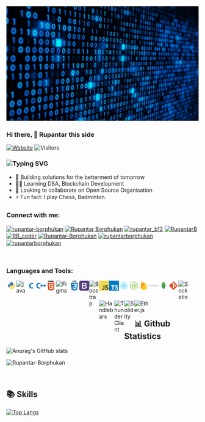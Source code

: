 <img src="codeing.gif" alt="gif" width="850" height="300"/>

### Hi there, 👋 Rupantar this side
[![Website](https://img.shields.io/badge/PORTFOLIO-Rupantar-lightgreen)](https://rupantar-borphukan.github.io/)  ![Visitors](https://visitor-badge.glitch.me/badge?page_id=Rupantar-Borphukan.visitor-badge)

### ![Typing SVG](https://readme-typing-svg.herokuapp.com?font=Pangolin&color=00FF00&size=30&lines=I'm+a+MERN+Stack+Developer;And+a+Blockchain+Enthusiast)

- 🔭 Building solutions for the betterment of tomorrow
- 👨‍💻 Learning DSA, Blockchain Development
- 🌟 Looking to collaborate on Open Source Organisation
- ⚡ Fun fact: I play Chess, Badminton.


<h3 align="left">Connect with me:</h3>
<p align="left">
<a href="https://www.linkedin.com/in/rupantar-borphukan-25a87b227/" target="blank"><img align="center" src="https://raw.githubusercontent.com/rahuldkjain/github-profile-readme-generator/master/src/images/icons/Social/linked-in-alt.svg" alt="rupantar-borphukan" height="30" width="40" /></a>
<a href="https://www.facebook.com/profile.php?id=100011346334783" target="blank"><img align="center" src="https://raw.githubusercontent.com/rahuldkjain/github-profile-readme-generator/master/src/images/icons/Social/facebook.svg" alt="Rupantar Borphukan" height="30" width="40" /></a>
<a href="https://www.instagram.com/rupantar_b12/" target="blank"><img align="center" src="https://raw.githubusercontent.com/rahuldkjain/github-profile-readme-generator/master/src/images/icons/Social/instagram.svg" alt="rupantar_b12" height="30" width="40" /></a>
<a href="https://twitter.com/RupantarB" target="blank"><img align="center" src="https://raw.githubusercontent.com/rahuldkjain/github-profile-readme-generator/master/src/images/icons/Social/twitter.svg" alt="RupantarB" height="30" width="40" /></a>
<a href="https://codeforces.com/profile/RB_coder" target="blank"><img align="center" src="https://raw.githubusercontent.com/rahuldkjain/github-profile-readme-generator/master/src/images/icons/Social/codeforces.svg" alt="RB_coder" height="30" width="40" /></a>
<a href="https://leetcode.com/Rupantar-Borphukan/" target="blank"><img align="center" src="https://raw.githubusercontent.com/rahuldkjain/github-profile-readme-generator/master/src/images/icons/Social/leet-code.svg" alt="Rupantar-Borphukan" height="30" width="40" /></a>
<a href="https://auth.geeksforgeeks.org/user/rupantarborphukan/profile" target="blank"><img align="center" src="https://raw.githubusercontent.com/rahuldkjain/github-profile-readme-generator/master/src/images/icons/Social/geeks-for-geeks.svg" alt="rupantarborphukan" height="30" width="40" /></a>
<a href="https://www.hackerearth.com/@rupantarborphukan" target="blank"><img align="center" src="https://raw.githubusercontent.com/rahuldkjain/github-profile-readme-generator/master/src/images/icons/Social/hackerearth.svg" alt="rupantarborphukan" height="30" width="40" /></a>
</p>

<br />

### Languages and Tools:

[<img align="left" alt="Python" width="26px" src="https://raw.githubusercontent.com/github/explore/80688e429a7d4ef2fca1e82350fe8e3517d3494d/topics/python/python.png" />]()
[<img align="left" alt="java" width="26px" src="https://pics.freeicons.io/uploads/icons/png/378554371540553613-512.png" />]()
<!-- [<img align="left" alt="Deno" width="26px" src="https://image.flaticon.com/icons/png/512/381/381704.png" />]() -->
[<img align="left" alt="C" width="26px" src="https://github.com/resyfer/resyfer/raw/main/img/c.svg" />]()
[<img align="left" alt="c++" width="26px" src="https://github.com/resyfer/resyfer/raw/main/img/cpp.svg" />]()
[<img align="left" alt="HTML5" width="26px" src="https://raw.githubusercontent.com/github/explore/80688e429a7d4ef2fca1e82350fe8e3517d3494d/topics/html/html.png" />]()
[<img align="left" alt="Figma" width="35px" src="https://mir-s3-cdn-cf.behance.net/project_modules/fs/8a045799766163.5efa31210a588.png" />]()
[<img align="left" alt="CSS3" width="26px" src="https://raw.githubusercontent.com/github/explore/80688e429a7d4ef2fca1e82350fe8e3517d3494d/topics/css/css.png" />]()
[<img align="left" alt="Boostrap" width="26px" src="https://raw.githubusercontent.com/github/explore/80688e429a7d4ef2fca1e82350fe8e3517d3494d/topics/bootstrap/bootstrap.png" />]()
[<img align="left" alt="Boostrap" width="26px" src="https://upload.wikimedia.org/wikipedia/commons/d/d5/Tailwind_CSS_Logo.svg" />]()
[<img align="left" alt="JavaScript" width="26px" src="https://raw.githubusercontent.com/github/explore/80688e429a7d4ef2fca1e82350fe8e3517d3494d/topics/javascript/javascript.png" />]()
[<img align="left" alt="MySQL" width="26px" src="https://raw.githubusercontent.com/github/explore/80688e429a7d4ef2fca1e82350fe8e3517d3494d/topics/typescript/typescript.png" />]()
[<img align="left" alt="React" width="26px" src="https://raw.githubusercontent.com/github/explore/80688e429a7d4ef2fca1e82350fe8e3517d3494d/topics/react/react.png" />]()

[<img align="left" alt="Node.js" width="26px" src="https://github.com/resyfer/resyfer/blob/main/img/nodejs.svg" />]()
[<img align="left" alt="SQL" width="26px" src="https://raw.githubusercontent.com/github/explore/80688e429a7d4ef2fca1e82350fe8e3517d3494d/topics/firebase/firebase.png" />]() 
[<img align="left" alt="Express.js" width="26px" src="https://raw.githubusercontent.com/github/explore/80688e429a7d4ef2fca1e82350fe8e3517d3494d/topics/express/express.png" />]()

[<img align="left" alt="MongoDB" width="26px" src="https://github.com/resyfer/resyfer/blob/main/img/mongodb.svg" />]()
[<img align="left" alt="git" width="26px" src="https://github.com/resyfer/resyfer/raw/main/img/git.svg" />]()
[<img align="left" alt="Socketio" width="26px" src="https://avatars.githubusercontent.com/u/10566080?s=200&v=4" />]()
[<img align="left" alt="Handlebars" width="40px" src="https://i0.wp.com/blog.fossasia.org/wp-content/uploads/2017/07/handlebars-js.png?w=500&ssl=1" />]()
[<img align="left" alt="Thunder Client" width="26px" src="https://rangav.gallerycdn.vsassets.io/extensions/rangav/vscode-thunder-client/2.3.0/1672941460424/Microsoft.VisualStudio.Services.Icons.Default" />]()
[<img align="left" alt="Solidity" width="26px" src="https://cdn.icon-icons.com/icons2/2107/PNG/512/file_type_solidity_icon_130156.png" />]()
[<img align="left" alt="Ether.js" width="40px" src="https://miro.medium.com/max/828/1*SHg7SgjVtPJ-Fma-liXz_Q.webp" />]()


<br />
<br />
<br />
<br />

## 📊 Github Statistics

![Anurag's GitHub stats](https://github-readme-stats.vercel.app/api?username=Rupantar-Borphukan&show_icons=true&theme=blue-green)


<p align="left"> <img src="http://github-readme-streak-stats.herokuapp.com/?user=Rupantar-Borphukan&theme=github-dark&date_format=M%20j%5B%2C%20Y%5D" alt="Rupantar-Borphukan" /></p>

<!-- [![Top Langs](https://github-readme-stats.vercel.app/api/top-langs/?username=Rupantar-Borphukan&layout=compact)](https://github.com/anuraghazra/github-readme-stats) -->
<br/>

## 📚 Skills 

[![Top Langs](https://github-readme-stats.vercel.app/api/top-langs/?username=Rupantar-Borphukan&langs_count=25&count_private=true&layout=compact&show_icons=true&theme=blue-green)](https://github.com/Rupantar-Borphukan)
<br>
<br>


<br/>
<!-- 

[![Top Langs](https://github-readme-stats.vercel.app/api/top-langs/?username=Rupantar-Borphukan&langs_count=20&count_private=true&layout=compact&show_icons=true&theme=blue-green)](https://github.com/Rupantar-Borphukan) -->
